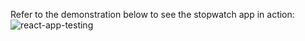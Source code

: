 Refer to the demonstration below to see the stopwatch app in action:
![react-app-testing](https://github.com/user-attachments/assets/d30e7fad-187c-41ac-99bd-53096d9024c7)

